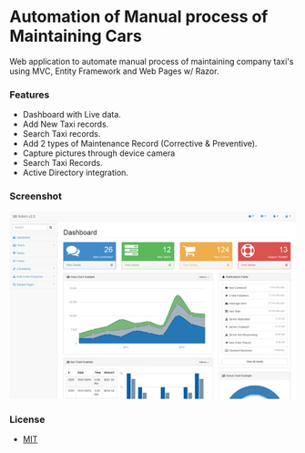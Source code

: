 Automation of Manual process of Maintaining Cars 
=====

Web application to automate manual process of maintaining company taxi's using MVC, Entity Framework and Web Pages w/ Razor.

### Features
- Dashboard with Live data.
- Add New Taxi records.
- Search Taxi records.
- Add 2 types of Maintenance Record (Corrective & Preventive).
- Capture pictures through device camera
- Search Taxi Records.
- Active Directory integration.

### Screenshot

![dbyll-screenshot](sb-admin-2.Web/Content/images/sb-admin-2.jpg)

### License
- [MIT](http://opensource.org/licenses/MIT)


